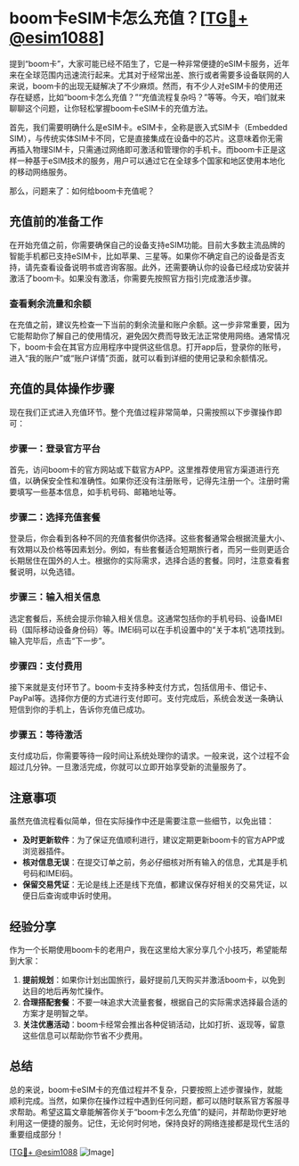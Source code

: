 # boom卡eSIM卡怎么充值？[[TG💪+ @esim1088](https://t.me/s/esim1088)]

提到“boom卡”，大家可能已经不陌生了，它是一种非常便捷的eSIM卡服务，近年来在全球范围内迅速流行起来。尤其对于经常出差、旅行或者需要多设备联网的人来说，boom卡的出现无疑解决了不少麻烦。然而，有不少人对eSIM卡的使用还存在疑惑，比如“boom卡怎么充值？”“充值流程复杂吗？”等等。今天，咱们就来聊聊这个问题，让你轻松掌握boom卡eSIM卡的充值方法。

首先，我们需要明确什么是eSIM卡。eSIM卡，全称是嵌入式SIM卡（Embedded SIM），与传统实体SIM卡不同，它是直接集成在设备中的芯片。这意味着你无需再插入物理SIM卡，只需通过网络即可激活和管理你的手机卡。而boom卡正是这样一种基于eSIM技术的服务，用户可以通过它在全球多个国家和地区使用本地化的移动网络服务。

那么，问题来了：如何给boom卡充值呢？

## 充值前的准备工作

在开始充值之前，你需要确保自己的设备支持eSIM功能。目前大多数主流品牌的智能手机都已支持eSIM卡，比如苹果、三星等。如果你不确定自己的设备是否支持，请先查看设备说明书或咨询客服。此外，还需要确认你的设备已经成功安装并激活了boom卡。如果没有激活，你需要先按照官方指引完成激活步骤。

### 查看剩余流量和余额

在充值之前，建议先检查一下当前的剩余流量和账户余额。这一步非常重要，因为它能帮助你了解自己的使用情况，避免因欠费而导致无法正常使用网络。通常情况下，boom卡会在其官方应用程序中提供这些信息。打开app后，登录你的账号，进入“我的账户”或“账户详情”页面，就可以看到详细的使用记录和余额情况。

## 充值的具体操作步骤

现在我们正式进入充值环节。整个充值过程非常简单，只需按照以下步骤操作即可：

### 步骤一：登录官方平台

首先，访问boom卡的官方网站或下载官方APP。这里推荐使用官方渠道进行充值，以确保安全性和准确性。如果你还没有注册账号，记得先注册一个。注册时需要填写一些基本信息，如手机号码、邮箱地址等。

### 步骤二：选择充值套餐

登录后，你会看到各种不同的充值套餐供你选择。这些套餐通常会根据流量大小、有效期以及价格等因素划分。例如，有些套餐适合短期旅行者，而另一些则更适合长期居住在国外的人士。根据你的实际需求，选择合适的套餐。同时，注意查看套餐说明，以免选错。

### 步骤三：输入相关信息

选定套餐后，系统会提示你输入相关信息。这通常包括你的手机号码、设备IMEI码（国际移动设备身份码）等。IMEI码可以在手机设置中的“关于本机”选项找到。输入完毕后，点击“下一步”。

### 步骤四：支付费用

接下来就是支付环节了。boom卡支持多种支付方式，包括信用卡、借记卡、PayPal等。选择你方便的方式进行支付即可。支付完成后，系统会发送一条确认短信到你的手机上，告诉你充值已成功。

### 步骤五：等待激活

支付成功后，你需要等待一段时间让系统处理你的请求。一般来说，这个过程不会超过几分钟。一旦激活完成，你就可以立即开始享受新的流量服务了。

## 注意事项

虽然充值流程看似简单，但在实际操作中还是需要注意一些细节，以免出错：

- **及时更新软件**：为了保证充值顺利进行，建议定期更新boom卡的官方APP或浏览器插件。
- **核对信息无误**：在提交订单之前，务必仔细核对所有输入的信息，尤其是手机号码和IMEI码。
- **保留交易凭证**：无论是线上还是线下充值，都建议保存好相关的交易凭证，以便日后查询或申诉时使用。

## 经验分享

作为一个长期使用boom卡的老用户，我在这里给大家分享几个小技巧，希望能帮到大家：

1. **提前规划**：如果你计划出国旅行，最好提前几天购买并激活boom卡，以免到达目的地后再匆忙操作。
2. **合理搭配套餐**：不要一味追求大流量套餐，根据自己的实际需求选择最合适的方案才是明智之举。
3. **关注优惠活动**：boom卡经常会推出各种促销活动，比如打折、返现等，留意这些信息可以帮助你节省不少费用。

## 总结

总的来说，boom卡eSIM卡的充值过程并不复杂，只要按照上述步骤操作，就能顺利完成。当然，如果你在操作过程中遇到任何问题，都可以随时联系官方客服寻求帮助。希望这篇文章能解答你关于“boom卡怎么充值”的疑问，并帮助你更好地利用这一便捷的服务。记住，无论何时何地，保持良好的网络连接都是现代生活的重要组成部分！

[[TG💪+ @esim1088](https://t.me/s/esim1088) ![Image](https://i.postimg.cc/4NQfJmqS/Snipaste-2025-05-13-00-14-12.png)]